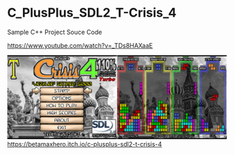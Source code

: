 # C_PlusPlus_SDL2_T-Crisis_4
Sample C++ Project Souce Code

https://www.youtube.com/watch?v=_TDs8HAXaaE

![Screenshot](TC4_GitHub.png)
https://betamaxhero.itch.io/c-plusplus-sdl2-t-crisis-4
